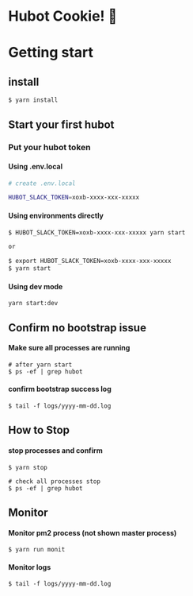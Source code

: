 # Hubot Cookie! 🍪

# Getting start

## install

```bash
$ yarn install
```

## Start your first hubot

### Put your hubot token

#### Using .env.local

```bash
# create .env.local

HUBOT_SLACK_TOKEN=xoxb-xxxx-xxx-xxxxx
```

#### Using environments directly

```bash
$ HUBOT_SLACK_TOKEN=xoxb-xxxx-xxx-xxxxx yarn start

or

$ export HUBOT_SLACK_TOKEN=xoxb-xxxx-xxx-xxxxx
$ yarn start
```

#### Using dev mode

```
yarn start:dev
```

## Confirm no bootstrap issue

#### Make sure all processes are running

```
# after yarn start
$ ps -ef | grep hubot
```

#### confirm bootstrap success log

```
$ tail -f logs/yyyy-mm-dd.log
```

## How to Stop

#### stop processes and confirm

```
$ yarn stop

# check all processes stop
$ ps -ef | grep hubot
```

## Monitor

#### Monitor pm2 process (not shown master process)

```
$ yarn run monit
```

#### Monitor logs

```
$ tail -f logs/yyyy-mm-dd.log
```
